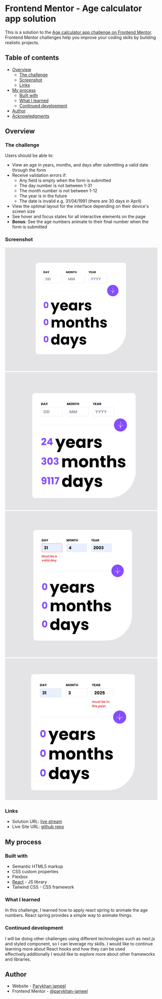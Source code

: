 # Frontend Mentor - Age calculator app solution

This is a solution to the [Age calculator app challenge on Frontend Mentor](https://www.frontendmentor.io/challenges/age-calculator-app-dF9DFFpj-Q). Frontend Mentor challenges help you improve your coding skills by building realistic projects. 

## Table of contents

- [Overview](#overview)
  - [The challenge](#the-challenge)
  - [Screenshot](#screenshot)
  - [Links](#links)
- [My process](#my-process)
  - [Built with](#built-with)
  - [What I learned](#what-i-learned)
  - [Continued development](#continued-development)
- [Author](#author)
- [Acknowledgments](#acknowledgments)



## Overview

### The challenge

Users should be able to:

- View an age in years, months, and days after submitting a valid date through the form
- Receive validation errors if:
  - Any field is empty when the form is submitted
  - The day number is not between 1-31
  - The month number is not between 1-12
  - The year is in the future
  - The date is invalid e.g. 31/04/1991 (there are 30 days in April)
- View the optimal layout for the interface depending on their device's screen size
- See hover and focus states for all interactive elements on the page
- **Bonus**: See the age numbers animate to their final number when the form is submitted

### Screenshot

![](./assets/images/sc1.png)
![](./assets/images/sc2.png)
![](./assets/images/sc3.png)
![](./assets/images/sc4.png)


### Links

- Solution URL: [live stream](https://agecalculatorfementor.netlify.app/)
- Live Site URL: [github repo](https://github.com/parykhan-jameel/age-calculator-app)

## My process

### Built with

- Semantic HTML5 markup
- CSS custom properties
- Flexbox
- [React](https://reactjs.org/) - JS library
- Tailwind CSS - CSS framework


### What I learned

In this challenge, I learned how to apply react spring to animate the age numbers. React spring provides a simple way to animate things.
### Continued development
I will be doing other challenges using different technologies such as next.js and styled component, so I can leverage my skills.
I would like to continue learning more about React hooks and how they can be used effectively.additionally I would like to explore more about other frameworks and libraries.



## Author

- Website - [Parykhan jameel](https://parykhanjameel.netlify.app/)
- Frontend Mentor - [@parykhan-jameel](https://www.frontendmentor.io/profile/parykhan-jameel)

